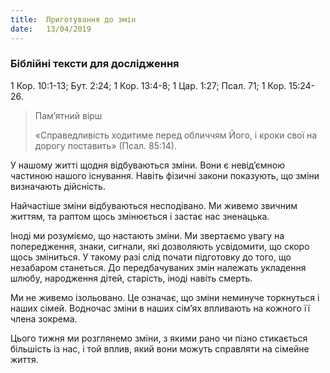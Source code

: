 ```yaml
---
title:  Приготування до змін
date:   13/04/2019
---
```


### Біблійні тексти для дослідження
1 Кор. 10:1-13; Бут. 2:24; 1 Кор. 13:4-8; 1 Цар. 1:27; Псал. 71; 1 Кор. 15:24-26.

> <p>Пам’ятний вірш</p>
> «Справедливість ходитиме перед обличчям Його, і кроки свої на дорогу поставить» (Псал. 85:14).

У нашому житті щодня відбуваються зміни. Вони є невід’ємною частиною нашого існування. Навіть фізичні закони показують, що зміни визначають дійсність.

Найчастіше зміни відбуваються несподівано. Ми живемо звичним життям, та раптом щось змінюється і застає нас зненацька.

Іноді ми розуміємо, що настають зміни. Ми звертаємо увагу на попередження, знаки, сигнали, які дозволяють усвідомити, що скоро щось зміниться. У такому разі слід почати підготовку до того, що незабаром станеться. До передбачуваних змін належать укладення шлюбу, народження дітей, старість, іноді навіть смерть.

Ми не живемо ізольовано. Це означає, що зміни неминуче торкнуться і наших сімей. Водночас зміни в наших сім’ях впливають на кожного її члена зокрема.

Цього тижня ми розглянемо зміни, з якими рано чи пізно стикається більшість із нас, і той вплив, який вони можуть справляти на сімейне життя.